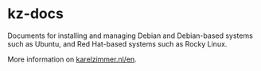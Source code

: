 <!--
# #############################################################################
# SPDX-FileComment: Readme for repository kz-docs
#
# SPDX-FileCopyrightText: Karel Zimmer <info@karelzimmer.nl>
# SPDX-License-Identifier: CC0-1.0
# #############################################################################
-->

# kz-docs

Documents for installing and managing Debian and Debian-based systems such as
Ubuntu, and Red Hat-based systems such as Rocky Linux.

More information on [karelzimmer.nl/en](https://karelzimmer.nl/en).
